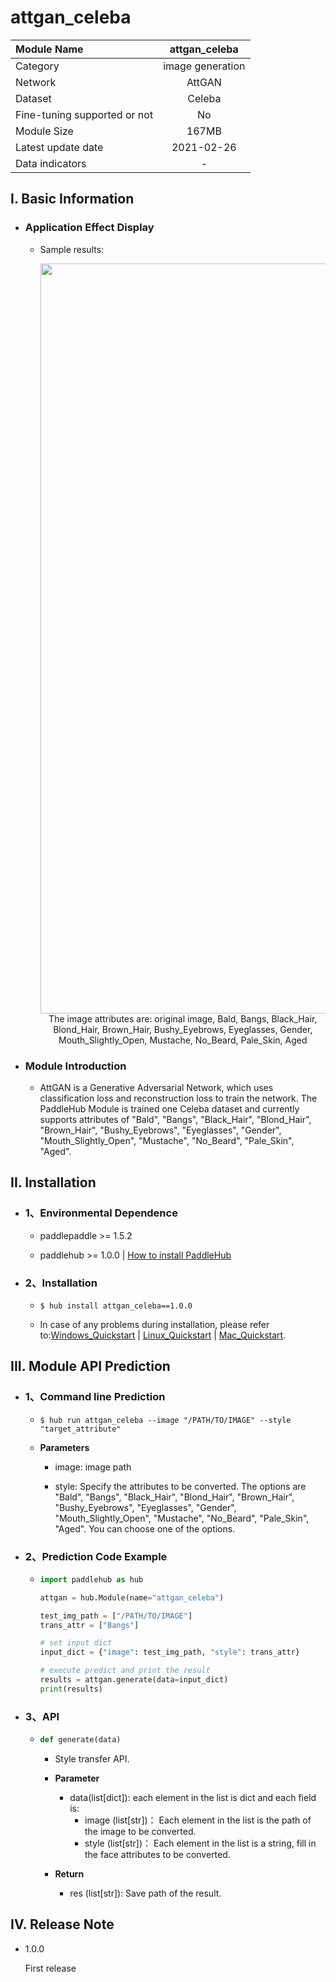 # attgan_celeba

|Module Name|attgan_celeba|
| :--- | :---: |
|Category |image generation|
|Network |AttGAN|
|Dataset|Celeba|
|Fine-tuning supported or not |No|
|Module Size |167MB|
|Latest update date|2021-02-26|
|Data indicators |-|


## I. Basic Information 

- ### Application Effect Display
  - Sample results:

    <p align="center">
    <img src="https://user-images.githubusercontent.com/35907364/137855667-43c5c40c-28f5-45d8-accc-028e185b988f.JPG" width=1200><br/>
    The image attributes are: original image, Bald, Bangs, Black_Hair, Blond_Hair, Brown_Hair, Bushy_Eyebrows, Eyeglasses, Gender, Mouth_Slightly_Open, Mustache, No_Beard, Pale_Skin, Aged<br/>
    </p>


- ### Module Introduction

  - AttGAN is a Generative Adversarial Network, which uses classification loss and reconstruction loss to train the network. The PaddleHub Module is trained one Celeba dataset and currently supports attributes of "Bald", "Bangs", "Black_Hair", "Blond_Hair", "Brown_Hair", "Bushy_Eyebrows", "Eyeglasses", "Gender", "Mouth_Slightly_Open", "Mustache", "No_Beard", "Pale_Skin", "Aged".


## II. Installation

- ### 1、Environmental Dependence

  - paddlepaddle >= 1.5.2 

  - paddlehub >= 1.0.0  | [How to install PaddleHub](../../../../docs/docs_ch/get_start/installation.rst)

- ### 2、Installation

  - ```shell
    $ hub install attgan_celeba==1.0.0
    ```

  - In case of any problems during installation, please refer to:[Windows_Quickstart](../../../../docs/docs_ch/get_start/windows_quickstart.md)
    | [Linux_Quickstart](../../../../docs/docs_ch/get_start/linux_quickstart.md) | [Mac_Quickstart](../../../../docs/docs_ch/get_start/mac_quickstart.md).

 

## III. Module API Prediction

- ### 1、Command line Prediction

  - ```shell
    $ hub run attgan_celeba --image "/PATH/TO/IMAGE" --style "target_attribute" 
    ```

  - **Parameters**

    - image: image path

    - style: Specify the attributes to be converted. The options are "Bald", "Bangs", "Black_Hair", "Blond_Hair", "Brown_Hair", "Bushy_Eyebrows", "Eyeglasses", "Gender", "Mouth_Slightly_Open", "Mustache", "No_Beard", "Pale_Skin", "Aged". You can choose one of the options.


- ### 2、Prediction Code Example

  - ```python
    import paddlehub as hub

    attgan = hub.Module(name="attgan_celeba")

    test_img_path = ["/PATH/TO/IMAGE"]
    trans_attr = ["Bangs"]

    # set input dict
    input_dict = {"image": test_img_path, "style": trans_attr}

    # execute predict and print the result
    results = attgan.generate(data=input_dict)
    print(results)
    ```

- ### 3、API

  - ```python
    def generate(data)
    ```

    - Style transfer API.

    - **Parameter**

      - data(list[dict]): each element in the list is dict and each field is: 
          - image (list\[str\])： Each element in the list is the path of the image to be converted.
          - style (list\[str\])： Each element in the list is a string, fill in the face attributes to be converted.

    - **Return**
      - res (list\[str\]): Save path of the result.



## IV. Release Note

- 1.0.0

  First release


